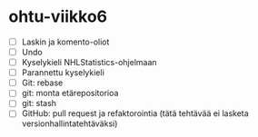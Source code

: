 # ohtu-viikko6

- [ ] Laskin ja komento-oliot
- [ ] Undo
- [ ] Kyselykieli NHLStatistics-ohjelmaan
- [ ] Parannettu kyselykieli
- [ ] Git: rebase
- [ ] git: monta etärepositorioa
- [ ] git: stash
- [ ] GitHub: pull request ja refaktorointia (tätä tehtävää ei lasketa versionhallintatehtäväksi)

